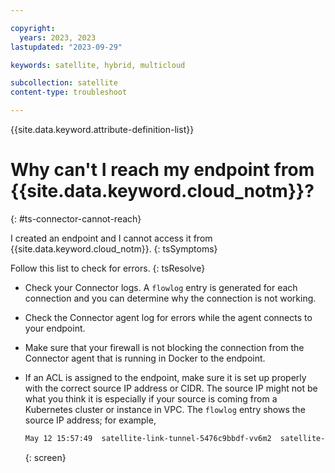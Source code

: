 ```yaml
---

copyright:
  years: 2023, 2023
lastupdated: "2023-09-29"

keywords: satellite, hybrid, multicloud

subcollection: satellite
content-type: troubleshoot

---
```


{{site.data.keyword.attribute-definition-list}}

# Why can't I reach my endpoint from {{site.data.keyword.cloud_notm}}?
{: #ts-connector-cannot-reach}


I created an endpoint and I cannot access it from {{site.data.keyword.cloud_notm}}.
{: tsSymptoms}

Follow this list to check for errors.
{: tsResolve}
  
- Check your Connector logs. A `flowlog` entry is generated for each connection and you can determine why the connection is not working.

- Check the Connector agent log for errors while the agent connects to your endpoint.

- Make sure that your firewall is not blocking the connection from the Connector agent that is running in Docker to the endpoint.

- If an ACL is assigned to the endpoint, make sure it is set up properly with the correct source IP address or CIDR. The source IP might not be what you think it is especially if your source is coming from a Kubernetes cluster or instance in VPC. The `flowlog` entry shows the source IP address; for example,
    ```sh
    May 12 15:57:49  satellite-link-tunnel-5476c9bbdf-vv6m2  satellite-link-tunnel-container 50  flowlog: rejected by Sources when client 10.39.62.229:36062 connecting to 172.18.197.208:35665, conn_type: location
    ```
    {: screen}
  

